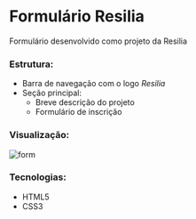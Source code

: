 # Formulário Resilia

Formulário desenvolvido como projeto da Resilia

### Estrutura:
  - Barra de navegação com o logo _Resilia_
  - Seção principal:
    - Breve descrição do projeto
    - Formulário de inscrição

### Visualização:
![form](https://user-images.githubusercontent.com/66922422/139693146-00b1338b-f5ec-47f7-a8f3-d3b7c0029ea9.png)

### Tecnologias:
  - HTML5
  - CSS3
